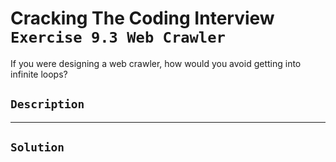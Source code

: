 # Cracking The Coding Interview `Exercise 9.3 Web Crawler`

If you were designing a web crawler, how would you avoid getting into infinite loops?

## `Description`

---

## `Solution`